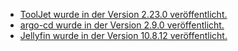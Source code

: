 * [ToolJet wurde in der Version 2.23.0 veröffentlicht.](https://github.com/ToolJet/ToolJet/releases/tag/v2.23.0)
* [argo-cd wurde in der Version 2.9.0 veröffentlicht.](https://github.com/argoproj/argo-cd/releases/tag/v2.9.0)
* [Jellyfin wurde in der Version 10.8.12 veröffentlicht.](https://github.com/jellyfin/jellyfin/releases/tag/v10.8.12)

